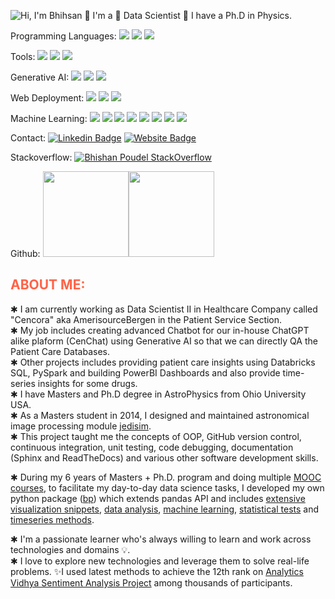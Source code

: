 ![Hi, I'm Bhihsan 👋 I'm a 🚀 Data Scientist 🚀 I have a Ph.D in Physics.](images/intro.gif)

Programming Languages:
<img src="https://img.shields.io/badge/Python%20-%2314354C.svg?&style=for-the-badge&logo=python&logoColor=white"/>
<img src ="https://img.shields.io/badge/SQL-%23316192.svg?&style=for-the-badge&logo=postgresql&logoColor=white"/>
<img src="https://img.shields.io/badge/Bash%20-%23121011.svg?&style=for-the-badge&logo=gnu-bash&logoColor=white"/>

Tools:
 <img src="https://img.shields.io/badge/Azure Databricks%20-%23FF9900.svg?&style=for-the-badge&logo=amazon-aws&logoColor=white"/>
  <img src="https://img.shields.io/badge/Git%20-%23F05033.svg?&style=for-the-badge&logo=git&logoColor=white"/>
 <img src="https://img.shields.io/badge/LaTex%20-%23008080.svg?&style=for-the-badge&logo=latex&logoColor=white"/>

 Generative AI:
<img src="https://img.shields.io/badge/OpenAI%20-%23150458.svg?&style=for-the-badge&logo=pandas&logoColor=white" />
<img src="https://img.shields.io/badge/Langchain%20-%23.svg?&style=for-the-badge&logo=sklearn&logoColor=white"/>
<img src="https://img.shields.io/badge/Langgraph%20-%23.svg?&style=for-the-badge&logo=sklearn&logoColor=white"/>

 Web Deployment:
<img src="https://img.shields.io/badge/FastAPI%20-%23150458.svg?&style=for-the-badge&logo=pandas&logoColor=white" />
<img src="https://img.shields.io/badge/Streamlit%20-%23.svg?&style=for-the-badge&logo=sklearn&logoColor=white"/>
<img src="https://img.shields.io/badge/Chainlit%20-%23.svg?&style=for-the-badge&logo=sklearn&logoColor=white"/>

 Machine Learning:
<img src="https://img.shields.io/badge/Pandas%20-%23150458.svg?&style=for-the-badge&logo=pandas&logoColor=white" />
<img src="https://img.shields.io/badge/Scikitlearn%20-%23.svg?&style=for-the-badge&logo=sklearn&logoColor=white"/>
<img src="https://img.shields.io/badge/Prophet%20-%23.svg?&style=for-the-badge&logo=prophet&logoColor=white"/>
<img src="https://img.shields.io/badge/Statsmodels%20-%23.svg?&style=for-the-badge&logo=statsmodels&logoColor=white"/>
<img src="https://img.shields.io/badge/ARIMA%20-%23.svg?&style=for-the-badge&logo=sklearn&logoColor=white"/>
<img src="https://img.shields.io/badge/XGBoost%20-%23.svg?&style=for-the-badge&logo=sklearn&logoColor=white"/>
<img src="https://img.shields.io/badge/LightGBM%20-%23.svg?&style=for-the-badge&logo=sklearn&logoColor=white"/>
<img src="https://img.shields.io/badge/RandomForest%20-%23.svg?&style=for-the-badge&logo=sklearn&logoColor=white"/>

Contact:
[![Linkedin Badge](https://img.shields.io/badge/-LinkedIn-0e76a8?style=flat-square&logo=Linkedin&logoColor=white)](https://www.linkedin.com/in/bhishan-poudel-a83351b4/)
[![Website Badge](https://img.shields.io/badge/Website-3b5998?style=flat-square&logo=google-chrome&logoColor=white)](https://bhishanpoudel123.github.io/)


Stackoverflow:
[![Bhishan Poudel StackOverflow](https://github-readme-stackoverflow.vercel.app/?userID=5200329&layout=compact&theme=dark)](https://stackoverflow.com/users/5200329/bhishan-poudel)

Github:
<img align="" height='137px' src="https://github-readme-stats.vercel.app/api?username=bhishanpdl&hide_title=true&show_icons=true&include_all_commits=true&line_height=21&bg_color=0,EC6C6C,FFD479,FFFC79,73FA79&theme=graywhite" /><!-- wi*quL3fcV --><img align="" height='137px' src="https://github-readme-stats.vercel.app/api/top-langs/?username=bhishanpdl&hide_title=true&layout=compact&bg_color=0,73FA79,73FDFF,D783FF&theme=graywhite" />


<h2 style="color: tomato;">ABOUT ME:</h2>

✱ I am currently working as Data Scientist II in Healthcare Company called "Cencora" aka AmerisourceBergen in the Patient Service Section.  
✱ My job includes creating advanced Chatbot for our in-house ChatGPT alike plaform (CenChat) using Generative AI so that we can directly QA the Patient Care Databases.  
✱ Other projects includes providing patient care insights using Databricks SQL, PySpark and building PowerBI Dashboards and also provide time-series insights for some drugs.  
✱ I have Masters and Ph.D degree in AstroPhysics from Ohio University USA.  
✱ As a Masters student in 2014, I designed and maintained astronomical image processing module [jedisim](https://github.com/bhishanpdl/jedisim).  
✱ This project taught me the concepts of OOP, GitHub version control, continuous integration, unit testing, code debugging, documentation (Sphinx and ReadTheDocs) and various other software development skills.  


✱ During my 6 years of Masters + Ph.D. program and doing multiple [MOOC courses](https://bhishanpoudel123.github.io/education.html), to facilitate my day-to-day data science tasks, I developed my own python package ([bp](https://github.com/bhishanpdl/bp)) which extends pandas API and includes [extensive visualization snippets](https://nbviewer.jupyter.org/github/bhishanpdl/bp/blob/master/examples/pandas_api_num_and_cat.ipynb), [data analysis](https://nbviewer.jupyter.org/github/bhishanpdl/bp/blob/master/examples/pandas_api_description.ipynb),
[machine learning](https://github.com/bhishanpdl/bp/blob/master/examples/example_model_eval.ipynb), [statistical tests](https://nbviewer.jupyter.org/github/bhishanpdl/bp/blob/master/examples/pandas_api_stats.ipynb) and [timeseries methods](https://nbviewer.jupyter.org/github/bhishanpdl/bp/blob/master/examples/pandas_api_timeseries.ipynb).

✱ I'm a passionate learner who's always willing to learn and work across technologies and domains 💡.  
✱ I love to explore new technologies and leverage them to solve real-life problems.
✨I used latest methods to achieve the 12th rank on [Analytics Vidhya Sentiment Analysis Project](https://datahack.analyticsvidhya.com/contest/all/) among thousands of participants.
